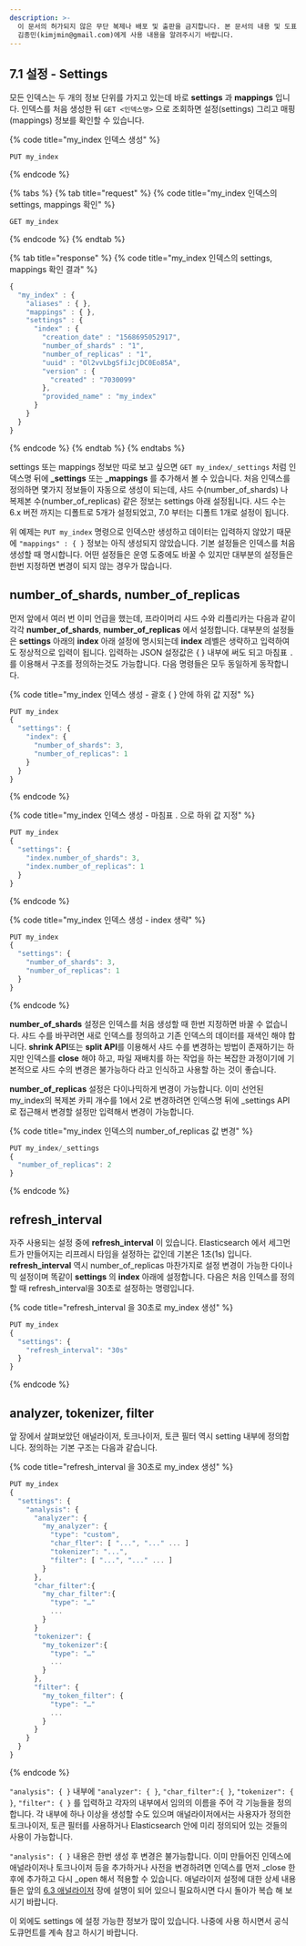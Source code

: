 ```yaml
---
description: >-
  이 문서의 허가되지 않은 무단 복제나 배포 및 출판을 금지합니다. 본 문서의 내용 및 도표 등을 인용하고자 하는 경우 출처를 명시하고
  김종민(kimjmin@gmail.com)에게 사용 내용을 알려주시기 바랍니다.
---
```


## 7.1 설정 - Settings

&#x20; 모든 인덱스는 두 개의 정보 단위를 가지고 있는데 바로 **settings** 과 **mappings** 입니다. 인덱스를 처음 생성한 뒤 `GET <인덱스명>` 으로 조회하면 설정(settings) 그리고 매핑(mappings) 정보를 확인할 수 있습니다.

{% code title="my_index 인덱스 생성" %}
```javascript
PUT my_index
```
{% endcode %}

{% tabs %}
{% tab title="request" %}
{% code title="my_index 인덱스의 settings, mappings 확인" %}
```javascript
GET my_index
```
{% endcode %}
{% endtab %}

{% tab title="response" %}
{% code title="my_index 인덱스의 settings, mappings 확인 결과" %}
```javascript
{
  "my_index" : {
    "aliases" : { },
    "mappings" : { },
    "settings" : {
      "index" : {
        "creation_date" : "1568695052917",
        "number_of_shards" : "1",
        "number_of_replicas" : "1",
        "uuid" : "Ol2vvLbgSfiJcjDC0Eo85A",
        "version" : {
          "created" : "7030099"
        },
        "provided_name" : "my_index"
      }
    }
  }
}
```
{% endcode %}
{% endtab %}
{% endtabs %}

&#x20; settings 또는 mappings 정보만 따로 보고 싶으면 `GET my_index/_settings` 처럼 인덱스명 뒤에 **_settings** 또는 **_mappings** 를 추가해서 볼 수 있습니다. 처음 인덱스를 정의하면 몇가지 정보들이 자동으로 생성이 되는데, 샤드 수(number_of_shards) 나 복제본 수(number_of_replicas) 같은 정보는 settings 아래 설정됩니다. 샤드 수는 6.x 버전 까지는 디폴트로 5개가 설정되었고, 7.0 부터는 디폴트 1개로 설정이 됩니다.

&#x20; 위 예제는 `PUT my_index` 명령으로 인덱스만 생성하고 데이터는 입력하지 않았기 때문에 `"mappings" : { }` 정보는 아직 생성되지 않았습니다. 기본 설정들은 인덱스를 처음 생성할 때 명시합니다. 어떤 설정들은 운영 도중에도 바꿀 수 있지만 대부분의 설정들은 한번 지정하면 변경이 되지 않는 경우가 많습니다.

## number_of_shards, number_of_replicas&#x20;

&#x20; 먼저 앞에서 여러 번 이미 언급을 했는데, 프라이머리 샤드 수와 리플리카는 다음과 같이 각각 **number_of_shards**, **number_of_replicas** 에서 설정합니다. 대부분의 설정들은 **settings** 아래의 **index** 아래 설정에 명시되는데 **index** 레벨은 생략하고 입력하여도 정상적으로 입력이 됩니다. 입력하는 JSON 설정값은 { } 내부에 써도 되고 마침표 `.`를 이용해서 구조를 정의하는것도 가능합니다. 다음 명령들은 모두 동일하게 동작합니다.

{% code title="my_index 인덱스 생성 - 괄호 { } 안에 하위 값 지정" %}
```javascript
PUT my_index
{
  "settings": {
    "index": {
      "number_of_shards": 3,
      "number_of_replicas": 1
    }
  }
}
```
{% endcode %}

{% code title="my_index 인덱스 생성 - 마침표 . 으로 하위 값 지정" %}
```javascript
PUT my_index
{
  "settings": {
    "index.number_of_shards": 3,
    "index.number_of_replicas": 1
  }
}
```
{% endcode %}

{% code title="my_index 인덱스 생성 - index 생략" %}
```javascript
PUT my_index
{
  "settings": {
    "number_of_shards": 3,
    "number_of_replicas": 1
  }
}

```
{% endcode %}

&#x20; **number_of_shards** 설정은 인덱스를 처음 생성할 때 한번 지정하면 바꿀 수 없습니다. 샤드 수를 바꾸려면 새로 인덱스를 정의하고 기존 인덱스의 데이터를 재색인 해야 합니다. **shrink API**또는 **split API**를 이용해서 샤드 수를 변경하는 방법이 존재하기는 하지만 인덱스를 **close** 해야 하고, 파일 재배치를 하는 작업을 하는 복잡한 과정이기에 기본적으로 샤드 수의 변경은 불가능하다 라고 인식하고 사용할 하는 것이 좋습니다.

&#x20; **number_of_replicas** 설정은 다이나믹하게 변경이 가능합니다. 이미 선언된 my_index의 복제본 카피 개수를 1에서 2로 변경하려면 인덱스명 뒤에 _settings API로 접근해서 변경할 설정만 입력해서 변경이 가능합니다.

{% code title="my_index 인덱스의 number_of_replicas 값 변경" %}
```javascript
PUT my_index/_settings
{
  "number_of_replicas": 2
}
```
{% endcode %}

## refresh_interval

&#x20; 자주 사용되는 설정 중에 **refresh_interval** 이 있습니다. Elasticsearch 에서 세그먼트가 만들어지는 리프레시 타임을 설정하는 값인데 기본은 1초(1s) 입니다. **refresh_interval** 역시 number_of_replicas 마찬가지로 설정 변경이 가능한 다이나믹 설정이며 똑같이 **settings** 의 **index** 아래에 설정합니다. 다음은 처음 인덱스를 정의할 때 refresh_interval을 30초로 설정하는 명령입니다.

{% code title="refresh_interval 을 30초로 my_index 생성" %}
```javascript
PUT my_index
{
  "settings": {
    "refresh_interval": "30s"
  }
}
```
{% endcode %}

## analyzer, tokenizer, filter

&#x20; 앞 장에서 살펴보았던 애널라이저, 토크나이저, 토큰 필터 역시 setting 내부에 정의합니다. 정의하는 기본 구조는 다음과 같습니다.

{% code title="refresh_interval 을 30초로 my_index 생성" %}
```javascript
PUT my_index
{
  "settings": {
    "analysis": {
      "analyzer": {
        "my_analyzer": {
          "type": "custom",
          "char_flter": [ "...", "..." ... ]
          "tokenizer": "...",
          "filter": [ "...", "..." ... ]
        }
      },
      "char_filter":{
        "my_char_filter":{
          "type": "…"
          ... 
        }
      }
      "tokenizer": {
        "my_tokenizer":{
          "type": "…"
          ...
        }
      },
      "filter": {
        "my_token_filter": {
          "type": "…"
          ...
        }
      }
    }
  }
}
```
{% endcode %}

&#x20; `"analysis": { }` 내부에 `"analyzer": { }`, `"char_filter":{ }`, `"tokenizer": { }`, `"filter": { }` 를 입력하고 각자의 내부에서 임의의 이름을 주어 각 기능들을 정의합니다. 각 내부에 하나 이상을 생성할 수도 있으며 애널라이저에서는 사용자가 정의한 토크나이저, 토큰 필터를 사용하거나 Elasticsearch 안에 미리 정의되어 있는 것들의 사용이 가능합니다.

&#x20; `"analysis": { }` 내용은 한번 생성 후 변경은 불가능합니다. 이미 만들어진 인덱스에 애널라이저나 토크나이저 등을 추가하거나 사전을 변경하려면 인덱스를 먼저 _close 한 후에 추가하고 다시 _open 해서 적용할 수 있습니다. 애널라이저 설정에 대한 상세 내용들은 앞의 [6.3 애널라이저](../06-text-analysis/6.3-analyzer-1/) 장에 설명이 되어 있으니 필요하시면 다시 돌아가 복습 해 보시기 바랍니다.

&#x20; 이 외에도 settings 에 설정 가능한 정보가 많이 있습니다. 나중에 사용 하시면서 공식 도큐먼트를 계속 참고 하시기 바랍니다.

